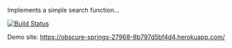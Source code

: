 Implements a simple search function...

[![Build Status](https://app.travis-ci.com/bilgehantekin/myDemoApp.svg?branch=master)](https://app.travis-ci.com/bilgehantekin/myDemoApp)

Demo site: https://obscure-springs-27968-8b797d5bf4d4.herokuapp.com/